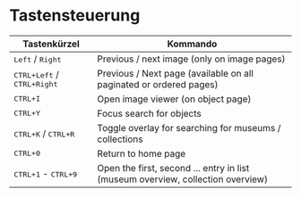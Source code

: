 Tastensteuerung
===============

| Tastenkürzel                                 | Kommando                                                                         |
|----------------------------------------------|----------------------------------------------------------------------------------|
| <kbd>Left</kbd> / <kbd>Right</kbd>           | Previous / next image (only on image pages)                                      |
| <kbd>CTRL+Left</kbd> / <kbd>CTRL+Right</kbd> | Previous / Next page (available on all paginated or ordered pages)               |
| <kbd>CTRL+I</kbd>                            | Open image viewer (on object page)                                               |
| <kbd>CTRL+Y</kbd>                            | Focus search for objects                                                         |
| <kbd>CTRL+K</kbd> / <kbd>CTRL+R</kbd>        | Toggle overlay for searching for museums / collections                           |
| <kbd>CTRL+0</kbd>                            | Return to home page                                                              |
| <kbd>CTRL+1</kbd> - <kbd>CTRL+9</kbd>        | Open the first, second \... entry in list (museum overview, collection overview) |

